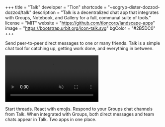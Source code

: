 +++
title = "Talk"
developer = "Tlon"
shortcode = "~sogryp-dister-dozzod-dozzod/talk"
description = "Talk is a decentralized chat app that integrates with Groups, Notebook, and Gallery for a full, communal suite of tools."
license = "MIT"
website = "https://github.com/tloncorp/landscape-apps"
image = "https://bootstrap.urbit.org/icon-talk.svg"
bgColor = "#2B5DC0"
+++

Send peer-to-peer direct messages to one or many friends. Talk is a simple chat tool for catching up, getting work done, and everything in between.

  <video autoPlay muted loop playsInline>
    <source
      src="https://storage.googleapis.com/media.urbit.org/site/ecosystem/applications/talk.webm"
      type="video/webm"
    />
  </video>

Start threads. React with emojis. Respond to your Groups chat channels from Talk. When integrated with Groups, both direct messages and team chats appear in Talk. Two apps in one place.

